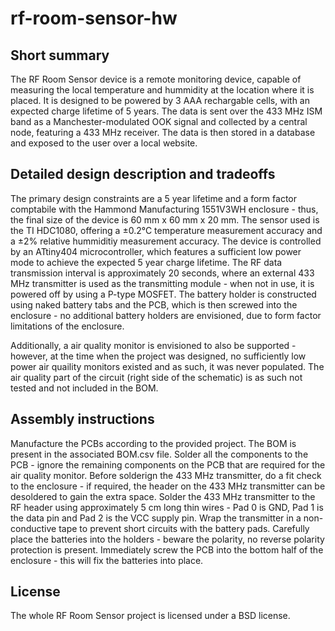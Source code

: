 # rf-room-sensor-hw

## Short summary

The RF Room Sensor device is a remote monitoring device, capable of measuring the local temperature and hummidity at the location where it is placed. It is designed to be powered by 3 AAA rechargable cells, with an expected charge lifetime of 5 years. The data is sent over the 433 MHz ISM band as a Manchester-modulated OOK signal and collected by a central node, featuring a 433 MHz receiver. The data is then stored in a database and exposed to the user over a local website. 

## Detailed design description and tradeoffs

The primary design constraints are a 5 year lifetime and a form factor comptabile with the Hammond Manufacturing 1551V3WH enclosure - thus, the final size of the device is 60 mm x 60 mm x 20 mm. The sensor used is the TI HDC1080, offering a ±0.2°C temperature measurement accuracy and a ±2% relative hummiditiy measurement accuracy. The device is controlled by an ATtiny404 microcontroller, which features a sufficient low power mode to achieve the expected 5 year charge lifetime. The RF data transmission interval is approximately 20 seconds, where an external 433 MHz transmitter is used as the transmitting module - when not in use, it is powered off by using a P-type MOSFET. The battery holder is constructed using naked battery tabs and the PCB, which is then screwed into the enclosure - no additional battery holders are envisioned, due to form factor limitations of the enclosure.

Additionally, a air quality monitor is envisioned to also be supported - however, at the time when the project was designed, no sufficiently low power air quaility monitors existed and as such, it was never populated. The air quality part of the circuit (right side of the schematic) is as such not tested and not included in the BOM.

## Assembly instructions

Manufacture the PCBs according to the provided project. The BOM is present in the associated BOM.csv file.
Solder all the components to the PCB - ignore the remaining components on the PCB that are required for the air quality monitor.
Before solderign the 433 MHz transmitter, do a fit check to the enclosure - if required, the header on the 433 MHz transmitter can be desoldered to gain the extra space.
Solder the 433 MHz transmitter to the RF header using approximately 5 cm long thin wires - Pad 0 is GND, Pad 1 is the data pin and Pad 2 is the VCC supply pin. Wrap the transmitter in a non-conductive tape to prevent short circuits with the battery pads.
Carefully place the batteries into the holders - beware the polarity, no reverse polarity protection is present.
Immediately screw the PCB into the bottom half of the enclosure - this will fix the batteries into place.

## License

The whole RF Room Sensor project is licensed under a BSD license.
